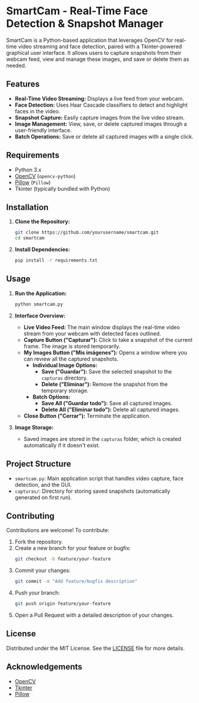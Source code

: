 # SmartCam - Real-Time Face Detection & Snapshot Manager

SmartCam is a Python-based application that leverages OpenCV for real-time video streaming and face detection, paired with a Tkinter-powered graphical user interface. It allows users to capture snapshots from their webcam feed, view and manage these images, and save or delete them as needed.

## Features

- **Real-Time Video Streaming:** Displays a live feed from your webcam.
- **Face Detection:** Uses Haar Cascade classifiers to detect and highlight faces in the video.
- **Snapshot Capture:** Easily capture images from the live video stream.
- **Image Management:** View, save, or delete captured images through a user-friendly interface.
- **Batch Operations:** Save or delete all captured images with a single click.

## Requirements

- Python 3.x
- [OpenCV](https://opencv.org/) (`opencv-python`)
- [Pillow](https://python-pillow.org/) (`Pillow`)
- Tkinter (typically bundled with Python)

## Installation

1. **Clone the Repository:**

   ```bash
   git clone https://github.com/yourusername/smartcam.git
   cd smartcam
   ```

2. **Install Dependencies:**

   ```bash
   pip install -r requirements.txt
   ```

## Usage

1. **Run the Application:**

   ```bash
   python smartcam.py
   ```

2. **Interface Overview:**
   - **Live Video Feed:** The main window displays the real-time video stream from your webcam with detected faces outlined.
   - **Capture Button ("Capturar"):** Click to take a snapshot of the current frame. The image is stored temporarily.
   - **My Images Button ("Mis imágenes"):** Opens a window where you can review all the captured snapshots.
     - **Individual Image Options:**
       - **Save ("Guardar"):** Save the selected snapshot to the `capturas` directory.
       - **Delete ("Eliminar"):** Remove the snapshot from the temporary storage.
     - **Batch Options:**
       - **Save All ("Guardar todo"):** Save all captured images.
       - **Delete All ("Eliminar todo"):** Delete all captured images.
   - **Close Button ("Cerrar"):** Terminate the application.

3. **Image Storage:**
   - Saved images are stored in the `capturas` folder, which is created automatically if it doesn't exist.

## Project Structure

- `smartcam.py`: Main application script that handles video capture, face detection, and the GUI.
- `capturas/`: Directory for storing saved snapshots (automatically generated on first run).

## Contributing

Contributions are welcome! To contribute:

1. Fork the repository.
2. Create a new branch for your feature or bugfix:
   ```bash
   git checkout -b feature/your-feature
   ```
3. Commit your changes:
   ```bash
   git commit -m "Add feature/bugfix description"
   ```
4. Push your branch:
   ```bash
   git push origin feature/your-feature
   ```
5. Open a Pull Request with a detailed description of your changes.

## License

Distributed under the MIT License. See the [LICENSE](LICENSE) file for more details.

## Acknowledgements

- [OpenCV](https://opencv.org/)
- [Tkinter](https://docs.python.org/3/library/tkinter.html)
- [Pillow](https://python-pillow.org/)
